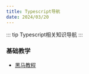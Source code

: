 ```yaml
---
title: Typescript导航
date: 2024/03/20
---
```


::: tip
Typescript相关知识导航
:::

### 基础教学
- [黑马教程](./黑马教程/heima-tutorial.md)
